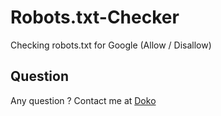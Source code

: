 # Robots.txt-Checker
Checking robots.txt for Google (Allow / Disallow)

## Question
Any question ? Contact me at [Doko](http://www.doko.fr/)
